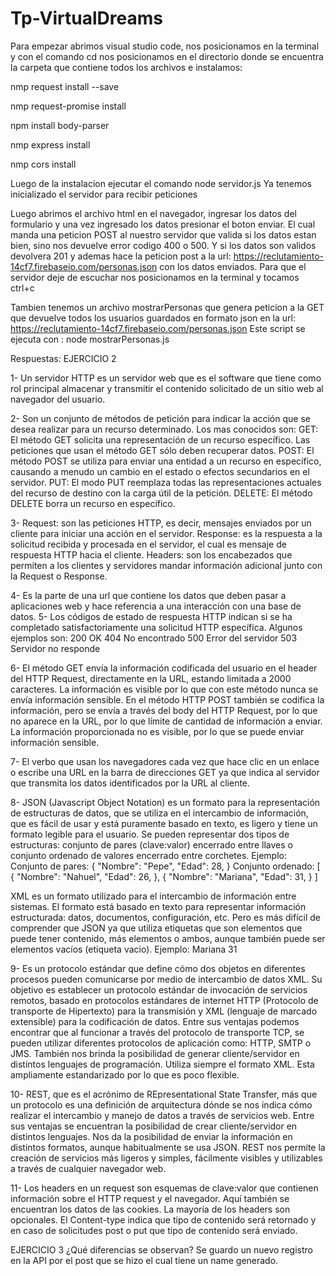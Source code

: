 # Tp-VirtualDreams

Para empezar abrimos visual studio code, nos posicionamos en la terminal y con el comando cd nos posicionamos en el directorio donde se encuentra la carpeta que 
contiene todos los archivos e instalamos:

nmp request install --save

nmp request-promise install

npm install body-parser

nmp express install

nmp cors install 

Luego de la instalacion ejecutar el comando
node servidor.js
Ya tenemos inicializado el servidor para recibir peticiones

Luego abrimos el archivo html en el navegador, ingresar los datos del formulario y una vez ingresado los datos presionar el boton enviar.
El cual manda una peticion POST al nuestro servidor que valida si los datos estan bien, sino nos devuelve error codigo 400 o 500.
Y si los datos son validos devolvera 201 y ademas hace la peticion post a la url: https://reclutamiento-14cf7.firebaseio.com/personas.json 
con los datos enviados.
Para que el servidor deje de escuchar nos posicionamos en la terminal y tocamos ctrl+c

Tambien tenemos un archivo mostrarPersonas que genera peticion a la GET que devuelve todos los usuarios guardados en formato json en la url: 
https://reclutamiento-14cf7.firebaseio.com/personas.json
Este script se ejecuta con : node mostrarPersonas.js

Respuestas:
EJERCICIO 2


1-	Un servidor HTTP es un servidor web que es el software que tiene como rol principal almacenar y transmitir el contenido solicitado de un sitio web al navegador del usuario.


2-	Son un conjunto de métodos de petición para indicar la acción que se desea realizar para un recurso determinado. Los mas conocidos son: 
GET: El método GET solicita una representación de un recurso específico. Las peticiones que usan el método GET sólo deben recuperar datos.
POST: El método POST se utiliza para enviar una entidad a un recurso en específico, causando a menudo un cambio en el estado o efectos secundarios en el servidor.
PUT: El modo PUT reemplaza todas las representaciones actuales del recurso de destino con la carga útil de la petición.
DELETE: El método DELETE borra un recurso en específico.

3-	Request: son las peticiones HTTP, es decir, mensajes enviados por un cliente para iniciar una acción en el servidor.
Response: es la respuesta a la solicitud recibida y procesada en el servidor, el cual es mensaje de respuesta HTTP hacia el cliente.
Headers: son los encabezados que permiten a los clientes y servidores mandar información adicional junto con la Request o Response.

4-	 Es la parte de una url que contiene los datos que deben pasar a aplicaciones web y hace referencia a una interacción con una base de datos.
5-	Los códigos de estado de respuesta HTTP indican si se ha completado satisfactoriamente una solicitud HTTP específica.
Algunos ejemplos son:
200	OK
404	No encontrado
500	Error del servidor
503	Servidor no responde

6-	El método GET envía la información codificada del usuario en el header del HTTP Request, directamente en la URL, estando limitada a 2000 caracteres. La información es visible por lo que con este método nunca se envía información sensible.
En el método HTTP POST también se codifica la información, pero se envía a través del body del HTTP Request, por lo que no aparece en la URL, por lo que límite de cantidad de información a enviar. La información proporcionada no es visible, por lo que se puede enviar información sensible.


7-	El verbo que usan los navegadores cada vez que hace clic en un enlace o escribe una URL en la barra de direcciones GET ya que indica al servidor que transmita los datos identificados por la URL al cliente.


8-	JSON (Javascript Object Notation) es un formato para la representación de estructuras de datos, que se utiliza en el intercambio de información, que es fácil de usar y está puramente basado en texto, es ligero y tiene un formato legible para el usuario. Se pueden representar dos tipos de estructuras: conjunto de pares (clave:valor) encerrado entre llaves o conjunto ordenado de valores encerrado entre corchetes.
Ejemplo:
Conjunto de pares:
{
    "Nombre": "Pepe",
    "Edad": 28,
}
Conjunto ordenado:
[
        {
        "Nombre": "Nahuel",
        "Edad": 26,
        },
        {
        "Nombre": "Mariana",
        "Edad": 31,
        }
    ]

XML es un formato utilizado para el intercambio de información entre sistemas. El formato está basado en texto para representar información estructurada: datos, documentos, configuración, etc. Pero es más difícil de comprender que JSON ya que utiliza etiquetas que son elementos que puede tener contenido, más elementos o ambos, aunque también puede ser elementos vacíos (etiqueta vacio).
Ejemplo:
<usuario tipo="A">
    		<nombre>Mariana</nombre>
 <edad>31</edad>
<vacio></vacio>
             </usuario>


9-	Es un protocolo estándar que define cómo dos objetos en diferentes procesos pueden comunicarse por medio de intercambio de datos XML. Su objetivo es establecer un protocolo estándar de invocación de servicios remotos, basado en protocolos estándares de internet HTTP (Protocolo de transporte de Hipertexto) para la transmisión y XML (lenguaje de marcado extensible) para la codificación de datos. 
Entre sus ventajas podemos encontrar que al funcionar a través del protocolo de transporte TCP, se pueden utilizar diferentes protocolos de aplicación como: HTTP, SMTP o JMS. También nos brinda la posibilidad de generar cliente/servidor en distintos lenguajes de programación. Utiliza siempre el formato XML. Esta ampliamente estandarizado por lo que es poco flexible.


10-	 REST, que es el acrónimo de REpresentational State Transfer, más que un protocolo es una definición de arquitectura dónde se nos indica cómo realizar el intercambio y manejo de datos a través de servicios web. Entre sus ventajas se encuentran la posibilidad de crear cliente/servidor en distintos lenguajes. Nos da la posibilidad de enviar la información en distintos formatos, aunque habitualmente se usa JSON. REST nos permite la creación de servicios más ligeros y simples, fácilmente visibles y utilizables a través de cualquier navegador web.


11-	Los headers en un request son esquemas de clave:valor que contienen información sobre el HTTP request y el navegador. Aquí también se encuentran los datos de las cookies. La mayoría de los headers son opcionales.
El Content-type indica que tipo de contenido será retornado y en caso de solicitudes post o put que tipo de contenido será enviado.

EJERCICIO 3
¿Qué diferencias se observan?
Se guardo un nuevo registro en la API por el post que se hizo el cual tiene un name generado.




